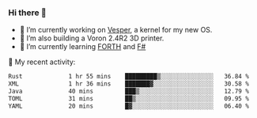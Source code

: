 ### Hi there 👋

<!--
**berkus/berkus** is a ✨ _special_ ✨ repository because its `README.md` (this file) appears on your GitHub profile.

Here are some ideas to get you started:

- 🔭 I’m currently working on ...
- 🌱 I’m currently learning ...
- 👯 I’m looking to collaborate on ...
- 🤔 I’m looking for help with ...
- 💬 Ask me about ...
- 📫 How to reach me: ...
- 😄 Pronouns: ...
- ⚡ Fun fact: ...
-->

- 🔭 I’m currently working on [Vesper](https://github.com/metta-systems/vesper), a kernel for my new OS.
- 🔭 I’m also building a Voron 2.4R2 3D printer.
- 🌱 I’m currently learning [FORTH](http://forth.com/starting-forth/) and [F#](https://fsharpforfunandprofit.com/)

💼 My recent activity:

<!--START_SECTION:waka-->

```txt
Rust             1 hr 55 mins    █████████▒░░░░░░░░░░░░░░░   36.84 %
XML              1 hr 36 mins    ███████▓░░░░░░░░░░░░░░░░░   30.58 %
Java             40 mins         ███▒░░░░░░░░░░░░░░░░░░░░░   12.79 %
TOML             31 mins         ██▒░░░░░░░░░░░░░░░░░░░░░░   09.95 %
YAML             20 mins         █▓░░░░░░░░░░░░░░░░░░░░░░░   06.40 %
```

<!--END_SECTION:waka-->
